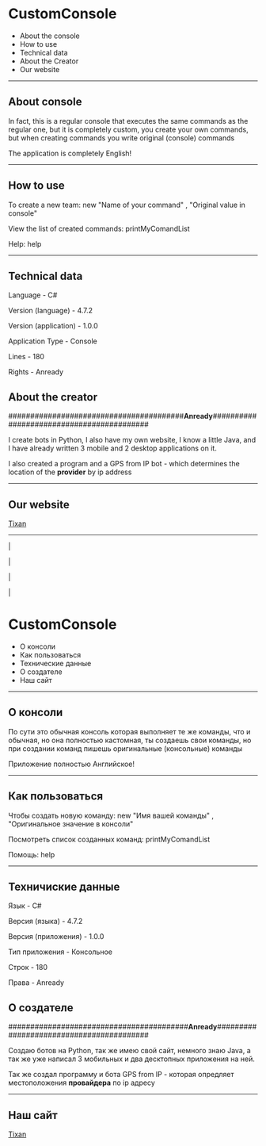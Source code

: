 # CustomConsole


+ About the console
+ How to use
+ Technical data
+ About the Creator
+ Our website

_____

## About console
In fact, this is a regular console that executes the same commands as the regular one, but it is completely custom,
you create your own commands, but when creating commands you write original (console) commands

The application is completely English!
_____
## How to use
To create a new team:
new "Name of your command" , "Original value in console"

View the list of created commands:
printMyComandList

Help:
help
_____
## Technical data

Language - C#

Version (language) - 4.7.2

Version (application) - 1.0.0

Application Type - Console

Lines - 180

Rights - Anready

## About the creator

########################################**Anready**##########################################

I create bots in Python, I also have my own website, I know a little Java, and I have already written 3 mobile and 2 desktop applications on it.

I also created a program and a GPS from IP bot - which determines the location of the **provider** by ip address

_____

## Our website

[Tixan](http://tixan.unaux.com)

_______
|

|

|

|

# CustomConsole



+ О консоли
+ Как пользоваться
+ Технические данные
+ О создателе
+ Наш сайт

_____

## О консоли
По сути это обычная консоль которая выполняет те же команды, что и обычная, но она полностью кастомная,
ты создаешь свои команды, но при создании команд пишешь оригинальные (консольные) команды

Приложение полностью Английское!
_____
## Как пользоваться
Чтобы создать новую команду:
new "Имя вашей команды" , "Оригинальное значение в консоли"

Посмотреть список созданных команд:
printMyComandList

Помощь:
help
_____
## Техничиские данные

Язык - C#

Версия (языка) - 4.7.2

Версия (приложения) - 1.0.0

Тип приложения - Консольное

Строк - 180 

Права - Anready

## О создателе

#########################################**Anready**#########################################

Создаю ботов на Python, так же имею свой сайт, немного знаю Java, а так же уже написал 3 мобильных и два десктопных приложения на ней.

Так же создал программу и бота GPS from IP - которая опредляет местоположения **провайдера** по ip адресу

_____

## Наш сайт

[Tixan](http://tixan.unaux.com)

